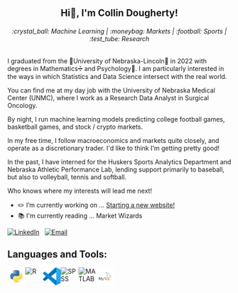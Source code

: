 <h2 align="center"> Hi👋, I'm Collin Dougherty!</h2>
<h6 align="center">:crystal_ball: Machine Learning | :moneybag: Markets | :football: Sports | :test_tube: Research</h6>

I graduated from the :red_circle:University of Nebraska-Lincoln:corn: in 2022 with degrees in Mathematics:heavy_division_sign: and Psychology:brain:. I am particularly interested in the ways in which Statistics and Data Science intersect with the real world.

You can find me at my day job with the University of Nebraska Medical Center (UNMC), where I work as a Research Data Analyst in Surgical Oncology.

By night, I run machine learning models predicting college football games, basketball games, and stock / crypto markets.

In my free time, I follow macroeconomics and markets quite closely, and operate as a discretionary trader. I'd like to think I'm getting pretty good!

In the past, I have interned for the Huskers Sports Analytics Department and Nebraska Athletic Performance Lab, lending support primarily to baseball, but also to volleyball, tennis and softball.

Who knows where my interests will lead me next!

- :pencil2: I’m currently working on ... [Starting a new website!](https://huskerstats.substack.com)
- :books: I'm currently reading ... Market Wizards

<a href="https://www.linkedin.com/in/collin-dougherty/" target="blank"><img src="https://img.shields.io/badge/LinkedIn-0077B5?style=for-the-badge&logo=linkedin&logoColor=white" alt="LinkedIn"/></a>&nbsp;&nbsp;
<a href="mailto:collindougherty99@gmail.com" target="blank"><img src="https://img.shields.io/badge/Gmail-D14836?style=for-the-badge&logo=gmail&logoColor=white" alt="Email"/></a>


## Languages and Tools:
<p align="left">
<img align="left" alt="Python" width="40px" src="https://raw.githubusercontent.com/github/explore/80688e429a7d4ef2fca1e82350fe8e3517d3494d/topics/python/python.png" />
<img align="left" alt="R" width="40px" src="https://upload.wikimedia.org/wikipedia/commons/thumb/1/1b/R_logo.svg/2560px-R_logo.svg.png" />
<img align="left" alt="Visual Studio Code" width="40px" src="https://raw.githubusercontent.com/github/explore/80688e429a7d4ef2fca1e82350fe8e3517d3494d/topics/visual-studio-code/visual-studio-code.png" />
<img align="left" alt="SPSS" width="40px" src="https://encrypted-tbn0.gstatic.com/images?q=tbn:ANd9GcT-nZx3Oh3-r76Mnn5FNZHj8I97I7Vue1JF1mDUbXMVHQ&s" />
<img align="left" alt="MATLAB" width="40px" src="https://upload.wikimedia.org/wikipedia/commons/thumb/2/21/Matlab_Logo.png/667px-Matlab_Logo.png" />
<img align="left" alt="MySQL" width="40px" src="https://raw.githubusercontent.com/github/explore/80688e429a7d4ef2fca1e82350fe8e3517d3494d/topics/mysql/mysql.png" />
</p>


<!--
**collindougherty/collindougherty** is a ✨ _special_ ✨ repository because its `README.md` (this file) appears on your GitHub profile.
-->
